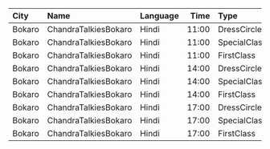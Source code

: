 | City   | Name                 | Language |  Time | Type         | Price | Capacity | Booked |
| :----- | :------------------- | :------- | ----: | :----------- | ----: | -------: | -----: |
| Bokaro | ChandraTalkiesBokaro | Hindi    | 11:00 | DressCircle  |  100₹ |      138 |     56 |
| Bokaro | ChandraTalkiesBokaro | Hindi    | 11:00 | SpecialClass |   80₹ |      162 |     75 |
| Bokaro | ChandraTalkiesBokaro | Hindi    | 11:00 | FirstClass   |   80₹ |      100 |    100 |
| Bokaro | ChandraTalkiesBokaro | Hindi    | 14:00 | DressCircle  |  100₹ |      138 |     56 |
| Bokaro | ChandraTalkiesBokaro | Hindi    | 14:00 | SpecialClass |   80₹ |      162 |     75 |
| Bokaro | ChandraTalkiesBokaro | Hindi    | 14:00 | FirstClass   |   80₹ |      100 |    100 |
| Bokaro | ChandraTalkiesBokaro | Hindi    | 17:00 | DressCircle  |  100₹ |      138 |     56 |
| Bokaro | ChandraTalkiesBokaro | Hindi    | 17:00 | SpecialClass |   80₹ |      162 |     75 |
| Bokaro | ChandraTalkiesBokaro | Hindi    | 17:00 | FirstClass   |   80₹ |      100 |    100 |